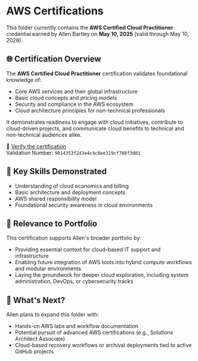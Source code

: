 # AWS Certifications

This folder currently contains the **AWS Certified Cloud Practitioner** credential earned by Allen Bartley on **May 10, 2025** (valid through May 10, 2028).

## 🌐 Certification Overview

The **AWS Certified Cloud Practitioner** certification validates foundational knowledge of:
- Core AWS services and their global infrastructure
- Basic cloud concepts and pricing models
- Security and compliance in the AWS ecosystem
- Cloud architecture principles for non-technical professionals

It demonstrates readiness to engage with cloud initiatives, contribute to cloud-driven projects, and communicate cloud benefits to technical and non-technical audiences alike.

🔗 [Verify the certification](https://aws.amazon.com/verification)  
Validation Number: `9014353f243e4c4c8ee319cf708f3d01`

## 🧩 Key Skills Demonstrated
- Understanding of cloud economics and billing
- Basic architecture and deployment concepts
- AWS shared responsibility model
- Foundational security awareness in cloud environments

## 💼 Relevance to Portfolio

This certification supports Allen's broader portfolio by:
- Providing essential context for cloud-based IT support and infrastructure
- Enabling future integration of AWS tools into hybrid compute workflows and modular environments
- Laying the groundwork for deeper cloud exploration, including system administration, DevOps, or cybersecurity tracks

## 🚀 What's Next?

Allen plans to expand this folder with:
- Hands-on AWS labs and workflow documentation
- Potential pursuit of advanced AWS certifications (e.g., Solutions Architect Associate)
- Cloud-based recovery workflows or archival deployments tied to active GitHub projects


